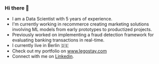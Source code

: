 ### Hi there 👋

- I am a Data Scientist with 5 years of experience.
- I'm currently working in recommerce creating marketing solutions involving ML models from early prototypes to productized projects.
- Previously worked on implementing a fraud detection framework for evaluating banking transactions in real-time.
- I currently live in Berlin :de:
- Check out my portfolio on www.legostay.com
- Connect with me on [Linkedin](https://www.linkedin.com/in/ksenialeg/).
